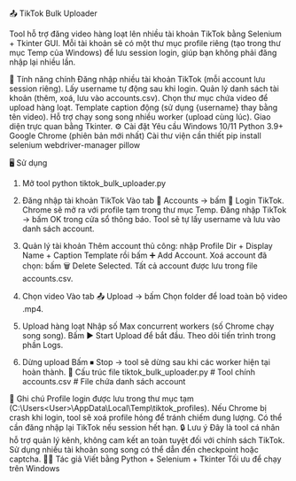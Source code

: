 📤 TikTok Bulk Uploader

Tool hỗ trợ đăng video hàng loạt lên nhiều tài khoản TikTok bằng Selenium + Tkinter GUI.
Mỗi tài khoản sẽ có một thư mục profile riêng (tạo trong thư mục Temp của Windows) để lưu session login, giúp bạn không phải đăng nhập lại nhiều lần.

🚀 Tính năng chính
Đăng nhập nhiều tài khoản TikTok (mỗi account lưu session riêng).
Lấy username tự động sau khi login.
Quản lý danh sách tài khoản (thêm, xoá, lưu vào accounts.csv).
Chọn thư mục chứa video để upload hàng loạt.
Template caption động (sử dụng {username} thay bằng tên video).
Hỗ trợ chạy song song nhiều worker (upload cùng lúc).
Giao diện trực quan bằng Tkinter.
⚙️ Cài đặt
Yêu cầu
Windows 10/11
Python 3.9+
Google Chrome (phiên bản mới nhất)
Cài thư viện cần thiết
pip install selenium webdriver-manager pillow

🖥️ Sử dụng
1. Mở tool
python tiktok_bulk_uploader.py

2. Đăng nhập tài khoản TikTok
Vào tab 👤 Accounts → bấm 🔑 Login TikTok.
Chrome sẽ mở ra với profile tạm trong thư mục Temp.
Đăng nhập TikTok → bấm OK trong cửa sổ thông báo.
Tool sẽ tự lấy username và lưu vào danh sách account.
3. Quản lý tài khoản
Thêm account thủ công: nhập Profile Dir + Display Name + Caption Template rồi bấm ➕ Add Account.
Xoá account đã chọn: bấm 🗑 Delete Selected.
Tất cả account được lưu trong file accounts.csv.
4. Chọn video
Vào tab 📤 Upload → bấm Chọn folder để load toàn bộ video .mp4.
5. Upload hàng loạt
Nhập số Max concurrent workers (số Chrome chạy song song).
Bấm ▶ Start Upload để bắt đầu.
Theo dõi tiến trình trong phần Logs.
6. Dừng upload
Bấm ⏹ Stop → tool sẽ dừng sau khi các worker hiện tại hoàn thành.
📂 Cấu trúc file
tiktok_bulk_uploader.py   # Tool chính
accounts.csv              # File chứa danh sách account

📝 Ghi chú
Profile login được lưu trong thư mục tạm (C:\Users\<User>\AppData\Local\Temp\tiktok_profiles).
Nếu Chrome bị crash khi login, tool sẽ xoá profile hỏng để tránh chiếm dung lượng.
Có thể cần đăng nhập lại TikTok nếu session hết hạn.
🔒 Lưu ý
Đây là tool cá nhân hỗ trợ quản lý kênh, không cam kết an toàn tuyệt đối với chính sách TikTok.
Sử dụng nhiều tài khoản song song có thể dẫn đến checkpoint hoặc captcha.
👨‍💻 Tác giả
Viết bằng Python + Selenium + Tkinter
Tối ưu để chạy trên Windows